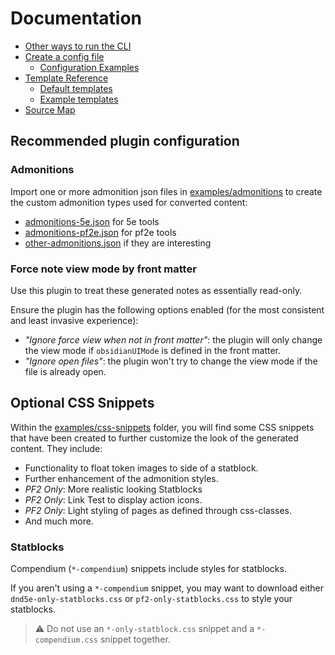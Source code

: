 # Documentation

- [Other ways to run the CLI](alternateRun.md)
- [Create a config file](configuration.md)
    - [Configuration Examples][ex-config]
- [Template Reference](templates/README.md)
    - [Default templates][def-templates]
    - [Example templates][ex-templates]
- [Source Map](sourceMap.md)

[README.md]: https://github.com/ebullient/ttrpg-convert-cli
[ex-ad]: https://github.com/ebullient/ttrpg-convert-cli/tree/main/examples/admonitions
[ex-css]: https://github.com/ebullient/ttrpg-convert-cli/tree/main/examples/css-snippets
[ex-config]: https://github.com/ebullient/ttrpg-convert-cli/tree/main/examples/config
[ex-snippets]: https://github.com/ebullient/ttrpg-convert-cli/tree/main/examples/css-snippets
[ex-templates]: https://github.com/ebullient/ttrpg-convert-cli/tree/main/examples/templates
[def-templates]: https://github.com/ebullient/ttrpg-convert-cli/tree/main/src/main/resources/templates

## Recommended plugin configuration

### Admonitions

Import one or more admonition json files in [examples/admonitions][ex-ad] to create the custom admonition types used for converted content:

- [admonitions-5e.json](../examples/admonitions/admonitions-5e.json) for 5e tools
- [admonitions-pf2e.json](../examples/admonitions/admonitions-pf2e-v3.json) for pf2e tools
- [other-admonitions.json](../examples/admonitions/other-admonitions.json) if they are interesting

### Force note view mode by front matter

Use this plugin to treat these generated notes as essentially read-only.  

Ensure the plugin has the following options enabled (for the most consistent and least invasive experience): 

- *"Ignore force view when not in front matter"*: the plugin will only change the view mode if `obsidianUIMode` is defined in the front matter.    
- *"Ignore open files"*: the plugin won't try to change the view mode if the file is already open.

## Optional CSS Snippets

Within the [examples/css-snippets][ex-css] folder, you will find some CSS snippets that have been created to further customize the look of the generated content. They include:

- Functionality to float token images to side of a statblock.
- Further enhancement of the admonition styles.
- _PF2 Only_: More realistic looking Statblocks
- _PF2 Only_: Link Test to display action icons.
- _PF2 Only_: Light styling of pages as defined through css-classes.
- And much more.

### Statblocks

Compendium (`*-compendium`) snippets include styles for statblocks.

If you aren't using a `*-compendium` snippet, you may want to download either `dnd5e-only-statblocks.css` or `pf2-only-statblocks.css` to style your statblocks.

> ⚠️ Do not use an `*-only-statblock.css` snippet and a `*-compendium.css` snippet together.
